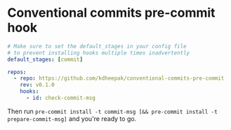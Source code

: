 # Conventional commits pre-commit hook

```yaml
# Make sure to set the default_stages in your config file
# to prevent installing hooks multiple times inadvertently
default_stages: [commit]

repos:
  - repo: https://github.com/kdheepak/conventional-commits-pre-commit
    rev: v0.1.0
    hooks:
      - id: check-commit-msg
```

Then run `pre-commit install -t commit-msg [&& pre-commit install -t prepare-commit-msg]` and you're ready to go.
